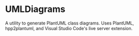 # UMLDiagrams
A utility to generate PlantUML class diagrams.
Uses PlantUML, hpp2plantuml, and Visual Studio Code's live server extension.